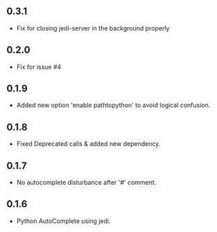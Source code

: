 ## 0.3.1
* Fix for closing jedi-server in the background properly

## 0.2.0
* Fix for issue #4 

## 0.1.9
* Added new option 'enable pathtopython' to avoid logical confusion.

## 0.1.8
* Fixed Deprecated calls & added new dependency. 

## 0.1.7
* No autocomplete disturbance after '#' comment.

## 0.1.6
* Python AutoComplete using jedi.
  

